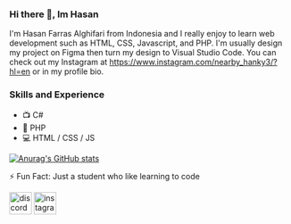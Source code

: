 ### Hi there 👋, Im Hasan 
I'm Hasan Farras Alghifari from Indonesia and I really enjoy to learn web development such as HTML, CSS, Javascript, and PHP. I'm usually design my project on Figma then turn my design to Visual Studio Code. You can check out my Instagram at https://www.instagram.com/nearby_hanky3/?hl=en or in my profile bio.

### Skills and Experience
* 📺 C#
* 💾 PHP
* 💻 HTML / CSS / JS

[![Anurag's GitHub stats](https://github-readme-stats.vercel.app/api?username=nearbyhanky3)](https://github.com/anuraghazra/github-readme-stats)

⚡ Fun Fact: Just a student who like learning to code 


[<img src='https://cdn.jsdelivr.net/npm/simple-icons@3.0.1/icons/discord.svg' alt='discord' height='40'>](https://github.com/nearbyhanky3)  [<img src='https://cdn.jsdelivr.net/npm/simple-icons@3.0.1/icons/instagram.svg' alt='instagram' height='40'>](https://www.instagram.com/nearby_hanky3/?hl=en)  

